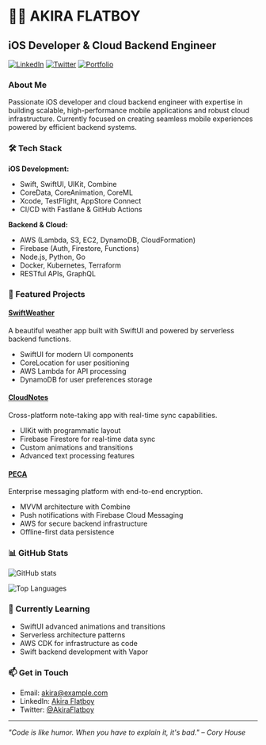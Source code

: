 # 👨‍💻 AKIRA FLATBOY

## iOS Developer & Cloud Backend Engineer

[![LinkedIn](https://img.shields.io/badge/LinkedIn-0077B5?style=for-the-badge&logo=linkedin&logoColor=white)](https://linkedin.com/in/yourprofile)
[![Twitter](https://img.shields.io/badge/Twitter-1DA1F2?style=for-the-badge&logo=twitter&logoColor=white)](https://twitter.com/yourhandle)
[![Portfolio](https://img.shields.io/badge/Portfolio-000000?style=for-the-badge&logo=safari&logoColor=white)](https://yourwebsite.com)

### About Me

Passionate iOS developer and cloud backend engineer with expertise in building scalable, high-performance mobile applications and robust cloud infrastructure. Currently focused on creating seamless mobile experiences powered by efficient backend systems.

### 🛠️ Tech Stack

**iOS Development:**
- Swift, SwiftUI, UIKit, Combine
- CoreData, CoreAnimation, CoreML
- Xcode, TestFlight, AppStore Connect
- CI/CD with Fastlane & GitHub Actions

**Backend & Cloud:**
- AWS (Lambda, S3, EC2, DynamoDB, CloudFormation)
- Firebase (Auth, Firestore, Functions)
- Node.js, Python, Go
- Docker, Kubernetes, Terraform
- RESTful APIs, GraphQL

### 📱 Featured Projects

#### [SwiftWeather](https://github.com/FLATBOY/SwiftWeather)
A beautiful weather app built with SwiftUI and powered by serverless backend functions.
- SwiftUI for modern UI components
- CoreLocation for user positioning
- AWS Lambda for API processing
- DynamoDB for user preferences storage

#### [CloudNotes](https://github.com/FLATBOY/CloudNotes)
Cross-platform note-taking app with real-time sync capabilities.
- UIKit with programmatic layout
- Firebase Firestore for real-time data sync
- Custom animations and transitions
- Advanced text processing features

#### [PECA](https://github.com/FLATBOY/PECA)
Enterprise messaging platform with end-to-end encryption.
- MVVM architecture with Combine
- Push notifications with Firebase Cloud Messaging
- AWS for secure backend infrastructure
- Offline-first data persistence

### 📊 GitHub Stats

![GitHub stats](https://github-readme-stats.vercel.app/api?username=FLATBOY&show_icons=true&theme=radical)

![Top Languages](https://github-readme-stats.vercel.app/api/top-langs/?username=FLATBOY&layout=compact&theme=radical)

### 🌱 Currently Learning

- SwiftUI advanced animations and transitions
- Serverless architecture patterns
- AWS CDK for infrastructure as code
- Swift backend development with Vapor

### 📫 Get in Touch

- Email: akira@example.com
- LinkedIn: [Akira Flatboy](https://linkedin.com/in/yourprofile)
- Twitter: [@AkiraFlatboy](https://twitter.com/yourhandle)

---

*"Code is like humor. When you have to explain it, it's bad." – Cory House*
